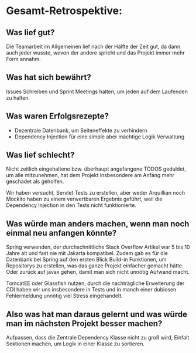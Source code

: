 # Gesamt-Retrospektive:

## Was lief gut?

Die Teamarbeit im Allgemeinen lief nach der Hälfte der Zeit gut, da dann auch jeder wusste, wovon der andere spricht und 
das Projekt immer mehr Form annahm.

## Was hat sich bewährt?

Issues Schreiben und Sprint Meetings halten, um jeden auf dem Laufenden zu halten.

## Was waren Erfolgsrezepte?

- Dezentrale Datenbank, um Seiteneffekte zu verhindern
- Dependency Injection für eine simple aber mächtige Logik Verwaltung

## Was lief schlecht?

Nicht zeitlich eingehaltene bzw. überhaupt angefangene TODOS geduldet, um alle mitzunehmen,
hat dem Projekt insbesondere am Anfang mehr geschadet als geholfen.

Wir haben versucht, Servlet Tests zu erstellen, aber weder Arquillian noch Mockito haben zu einem verwertbaren Ergebnis geführt,
weil die Dependency Injection in den Tests nicht funktionierte.

## Was würde man anders machen, wenn man noch einmal neu anfangen könnte?

Spring verwenden, der durchschnittliche Stack Overflow Artikel war 5 bis 10 Jahre alt und fast nie mit Jakarta kompatibel.
Zudem gab es für die Datenbank bei Spring auf den ersten Blick Build-in Funktionen, um Repositorys zu erstellen, was das ganze Projekt einfacher gemacht hätte.
Oder zurück auf javax gehen, damit man sich nicht unnötig Aufwand macht.

TomcatEE oder Glassfish nutzen, durch die nachträgliche Erweiterung der CDI haben wir uns insbesondere in Tests und
in manch einer dubiosen Fehlermeldung unnötig viel Stress eingehandelt.

## Also was hat man daraus gelernt und was würde man im nächsten Projekt besser machen?

Aufpassen, dass die Zentrale Dependency Klasse nicht zu groß wird, Einfalt Sektionen machen, um Logik in einer Klasse zu sortieren.

